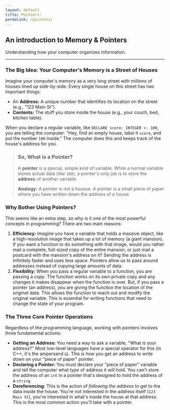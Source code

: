 ```yaml
---
layout: default
title: Pointers!
permalink: /pointers/
---
```

## An introduction to Memory & Pointers

Understanding how your computer organizes information.

* * *

### The Big Idea: Your Computer's Memory is a Street of Houses

Imagine your computer's memory as a very long street with millions of houses lined up side-by-side. Every single house on this street has two important things:

- An **Address:** A unique number that identifies its location on the street (e.g., "123 Main St").
- **Contents:** The stuff you store inside the house (e.g., your couch, bed, kitchen table).

When you declare a regular variable, like `DECLARE score: INTEGER <- 100`, you are telling the computer: "Hey, find an empty house, label it `score`, and put the number `100` inside." The computer does this and keeps track of the house's address for you.

> ### So, What is a Pointer?
>
> A **pointer** is a special, simple kind of variable. While a normal variable stores actual data (like `100`), a pointer's only job is to store the **address** of another variable.
>
> **Analogy:** A pointer is not a housse. A pointer is a small piece of paper where you have written down the address of a house.

### Why Bother Using Pointers?

This seems like an extra step, so why is it one of the most powerful concepts in programming? There are two main reasons:

1. **Efficiency:** Imagine you have a variable that holds a massive object, like a high-resolution image that takes up a lot of memory (a giant mansion). If you want a function to do something with that image, would you rather mail a complete, full-sized copy of the entire mansion, or just mail a postcard with the mansion's address on it? Sending the address is infinitely faster and uses less space. Pointers allow us to pass around addresses instead of copying large amounts of data.
2. **Flexibility:** When you pass a regular variable to a function, you are passing a _copy_. The function works on its own private copy and any changes it makes disappear when the function is over. But, if you pass a pointer (an address), you are giving the function the location of the _original_ data. This allows the function to reach out and modify the original variable. This is essential for writing functions that need to change the state of your program.

### The Three Core Pointer Operations

Regardless of the programming language, working with pointers involves three fundamental actions:

- **Getting an Address:** You need a way to ask a variable, "What is your address?" Most low-level languages have a special operator for this (in C++, it's the ampersand `&`). This is how you get an address to write down on your "piece of paper" pointer.
- **Declaring a Pointer:** You must declare your "piece of paper" variable and tell the computer what _type_ of address it will hold. You can't store the address of an `int` in a pointer that's designed to hold the address of a `string`.
- **Dereferencing:** This is the action of _following the address_ to get to the data inside the house. You're not interested in the address itself (`123 Main St`), you're interested in what's inside the house at that address. This is the most common action you'll take with a pointer.
